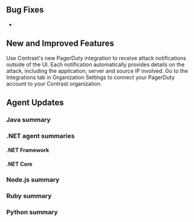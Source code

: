 <!--
title: "Contrast 3.6.8 - September 2019"
description: "Contrast 3.6.8 September 2019"
tags: "3.6.8 September Release Notes"
-->

## Bug Fixes

*

## New and Improved Features

Use Contrast's new PagerDuty integration to receive attack notifications outside of the UI. Each notification automatically provides details on the attack, including the application, server and source IP involved. Go to the Integrations tab in Organization Settings to connect your PagerDuty account to your Contrast organization.

## Agent Updates

### Java summary


### .NET agent summaries

#### .NET Framework 

 
#### .NET Core


### Node.js summary 


### Ruby summary 


### Python summary


